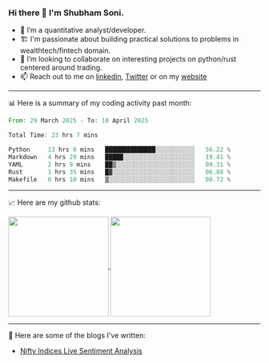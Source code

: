 ### Hi there 👋 I'm Shubham Soni.

- 🔭 I’m a quantitative analyst/developer.
- 🏗 I'm passionate about building practical solutions to problems in wealthtech/fintech domain.
- 👯 I’m looking to collaborate on interesting projects on python/rust centered around trading.
- 📫 Reach out to me on [linkedin](https://linkedin.com/in/shubxam), [Twitter](https://x.com/shubxam) or on my [website](https://shubxam.tech)

---

📊 Here is a summary of my coding activity past month:

<!--START_SECTION:waka-->

```rust
From: 29 March 2025 - To: 10 April 2025

Total Time: 23 hrs 7 mins

Python     13 hrs 0 mins   ██████████████░░░░░░░░░░░   56.22 %
Markdown   4 hrs 29 mins   █████░░░░░░░░░░░░░░░░░░░░   19.41 %
YAML       2 hrs 9 mins    ██▒░░░░░░░░░░░░░░░░░░░░░░   09.31 %
Rust       1 hrs 35 mins   █▓░░░░░░░░░░░░░░░░░░░░░░░   06.88 %
Makefile   0 hrs 10 mins   ▒░░░░░░░░░░░░░░░░░░░░░░░░   00.72 %
```

<!--END_SECTION:waka-->

---

📈 Here are my github stats:

<a href="https://github.com/shubxam">
  <img height=200 align="center" src="https://github-readme-stats.vercel.app/api/?username=shubxam&theme=dark&show=prs_merged_percentage&hide_rank=true&disable_animations=true&card_width=450" />
</a>
<a href="https://github.com/shubxam">
  <img height=200 align="center" src="https://github-readme-stats.vercel.app/api/top-langs/?username=shubxam&hide=HTML,CSS,Jupyter%20Notebook,Dart&size_weight=0.5&count_weight=0.5&hide_progress=true&card_width=100" />
</a>

---

📝 Here are some of the blogs I've written:

<!-- BLOG-POST-LIST:START -->
- [Nifty Indices Live Sentiment Analysis](https://shubxam.tech/nifty-indices-live-sentiment-analysis/)
<!-- BLOG-POST-LIST:END -->
